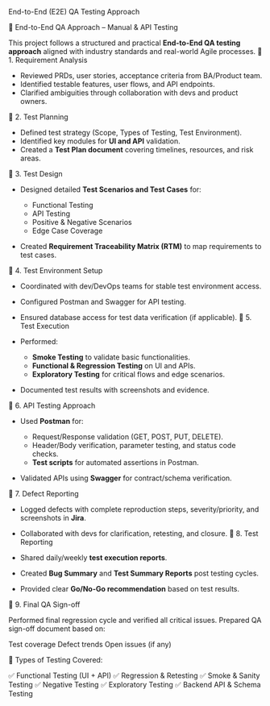  End-to-End (E2E) QA Testing Approach

🧭 End-to-End QA Approach – Manual & API Testing

This project follows a structured and practical **End-to-End QA testing approach** aligned with industry standards and real-world Agile processes.
 🔹 1. Requirement Analysis

* Reviewed PRDs, user stories, acceptance criteria from BA/Product team.
* Identified testable features, user flows, and API endpoints.
* Clarified ambiguities through collaboration with devs and product owners.

 🔹 2. Test Planning

* Defined test strategy (Scope, Types of Testing, Test Environment).
* Identified key modules for **UI and API** validation.
* Created a **Test Plan document** covering timelines, resources, and risk areas.

🔹 3. Test Design

* Designed detailed **Test Scenarios and Test Cases** for:

  * Functional Testing
  * API Testing
  * Positive & Negative Scenarios
  * Edge Case Coverage
* Created **Requirement Traceability Matrix (RTM)** to map requirements to test cases.

🔹 4. Test Environment Setup

* Coordinated with dev/DevOps teams for stable test environment access.
* Configured Postman and Swagger for API testing.
* Ensured database access for test data verification (if applicable).
 🔹 5. Test Execution

* Performed:

  * **Smoke Testing** to validate basic functionalities.
  * **Functional & Regression Testing** on UI and APIs.
  * **Exploratory Testing** for critical flows and edge scenarios.
* Documented test results with screenshots and evidence.

 🔹 6. API Testing Approach

* Used **Postman** for:

  * Request/Response validation (GET, POST, PUT, DELETE).
  * Header/Body verification, parameter testing, and status code checks.
  * **Test scripts** for automated assertions in Postman.
* Validated APIs using **Swagger** for contract/schema verification.

🔹 7. Defect Reporting

* Logged defects with complete reproduction steps, severity/priority, and screenshots in **Jira**.
* Collaborated with devs for clarification, retesting, and closure.
🔹 8. Test Reporting

* Shared daily/weekly **test execution reports**.
* Created **Bug Summary** and **Test Summary Reports** post testing cycles.
* Provided clear **Go/No-Go recommendation** based on test results.

🔹 9. Final QA Sign-off

 Performed final regression cycle and verified all critical issues.
 Prepared QA sign-off document based on:

   Test coverage
   Defect trends
   Open issues (if any)


 🧪 Types of Testing Covered:

 ✅ Functional Testing (UI + API)
  ✅ Regression & Retesting
  ✅ Smoke & Sanity Testing
 ✅ Negative Testing
 ✅ Exploratory Testing
 ✅ Backend API & Schema Testing


